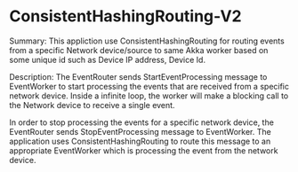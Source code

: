# ConsistentHashingRouting-V2

Summary: This appliction use ConsistentHashingRouting for routing events from a specific Network device/source to same Akka worker based on some unique id such as Device IP address, Device Id.

Description: The EventRouter sends StartEventProcessing message to EventWorker to start processing the events that are received from a specific network device. Inside a infinite loop, the worker will make a blocking call to the Network device to receive a single event.

In order to stop processing the events for a specific network device, the EventRouter sends StopEventProcessing message to EventWorker. The application uses ConsistentHashingRouting to route this message to an appropriate EventWorker which is processing the event from the network device.
